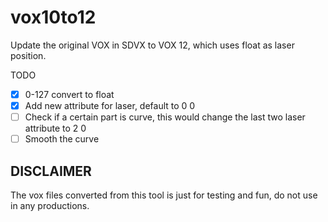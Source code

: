 # vox10to12

Update the original VOX in SDVX to VOX 12, which uses float as laser position.

TODO
- [x] 0-127 convert to float
- [x] Add new attribute for laser, default to 0 0 
- [ ] Check if a certain part is curve, this would change the last two laser attribute to 2 0
- [ ] Smooth the curve 

## DISCLAIMER
The vox files converted from this tool is just for testing and fun, do not use in any productions.
